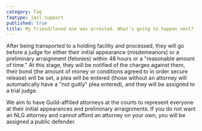 ```yaml
---
category: faq
faqtype: jail-support
published: true
title: My friend/loved one was arrested. What's going to happen next?
---
```

After being transported to a holding facility and processed, they will go before a judge for either their initial appearance (misdemeanors) or a preliminary arraignment (felonies) within 48 hours or a "reasonable amount of time." At this stage, they will be notified of the charges against them, their bond (the amount of money or conditions agreed to in order secure release) will be set, a plea will be entered (those without an attorney will automatically have a "not guitly" plea entered), and they will be assigned to a trial judge. 

We aim to have Guild-affilied attorneys at the courts to represent everyone at their initial appearances and preliminary arraignments. If you do not want an NLG attorney and cannot afford an attorney on your own, you will be assigned a public defender. 
